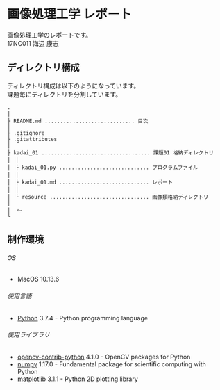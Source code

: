 # 画像処理工学 レポート

画像処理工学のレポートです。  
17NC011 海辺 康志

## ディレクトリ構成

ディレクトリ構成は以下のようになっています。  
課題毎にディレクトリを分割しています。

```
.
│
├ README.md ............................. 目次
│
├ .gitignore
├ .gitattributes
│
├ kadai_01 ................................... 課題01 格納ディレクトリ
│　│
│　├ kadai_01.py ............................. プログラムファイル
│　│
│　├ kadai_01.md ............................. レポート
│　│
│　└ resource ................................ 画像類格納ディレクトリ
│
│  〜
└

```

## 制作環境

###### OS

* MacOS 10.13.6

###### 使用言語

* [Python](https://www.python.org/) 3.7.4 - Python programming language

###### 使用ライブラリ

* [opencv-contrib-python](https://pypi.org/project/opencv-contrib-python/) 4.1.0 - OpenCV packages for Python
* [numpy](https://numpy.org/) 1.17.0 - Fundamental package for scientific computing with Python
* [matplotlib](https://matplotlib.org/) 3.1.1 - Python 2D plotting library

